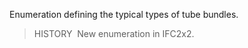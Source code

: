 Enumeration defining the typical types of tube bundles.

> HISTORY&nbsp; New enumeration in IFC2x2.
